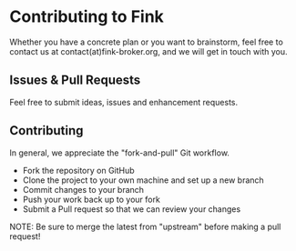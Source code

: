 # Contributing to Fink

Whether you have a concrete plan or you want to brainstorm, feel free to contact us at contact(at)fink-broker.org, and we will get in touch with you.

## Issues & Pull Requests

Feel free to submit ideas, issues and enhancement requests.

## Contributing

In general, we appreciate the "fork-and-pull" Git workflow.

* Fork the repository on GitHub
* Clone the project to your own machine and set up a new branch
* Commit changes to your branch
* Push your work back up to your fork
* Submit a Pull request so that we can review your changes

NOTE: Be sure to merge the latest from "upstream" before making a pull request!
